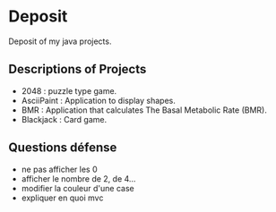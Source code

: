 
# Deposit
Deposit of my java projects.

## Descriptions of Projects
- 2048 : puzzle type game.
- AsciiPaint : Application to display shapes.
- BMR : Application that calculates The Basal Metabolic Rate (BMR).
- Blackjack : Card game.

## Questions défense

- ne pas afficher les 0 
- afficher le nombre de 2, de 4…
- modifier la couleur d'une case
- expliquer en quoi mvc 

